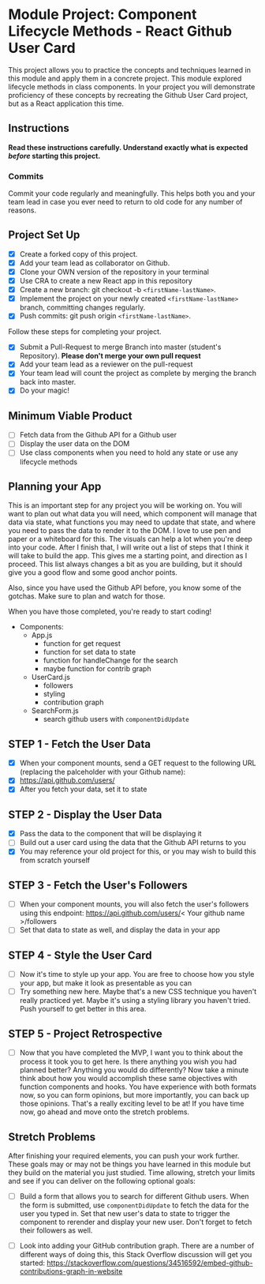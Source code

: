 # Module Project: Component Lifecycle Methods - React Github User Card

This project allows you to practice the concepts and techniques learned in this module and apply them in a concrete project. This module explored lifecycle methods in class components. In your project you will demonstrate proficiency of these concepts by recreating the Github User Card project, but as a React application this time.

## Instructions

**Read these instructions carefully. Understand exactly what is expected _before_ starting this project.**

### Commits

Commit your code regularly and meaningfully. This helps both you and your team lead in case you ever need to return to old code for any number of reasons.

## Project Set Up

- [X] Create a forked copy of this project.
- [X] Add your team lead as collaborator on Github.
- [X] Clone your OWN version of the repository in your terminal
- [X] Use CRA to create a new React app in this repository
- [X] Create a new branch: git checkout -b `<firstName-lastName>`.
- [X] Implement the project on your newly created `<firstName-lastName>` branch, committing changes regularly.
- [X] Push commits: git push origin `<firstName-lastName>`.

Follow these steps for completing your project.

- [X] Submit a Pull-Request to merge <firstName-lastName> Branch into master (student's Repository). **Please don't merge your own pull request**
- [X] Add your team lead as a reviewer on the pull-request
- [X] Your team lead will count the project as complete by merging the branch back into master.
- [X] Do your magic!

## Minimum Viable Product

- [ ] Fetch data from the Github API for a Github user
- [ ] Display the user data on the DOM
- [ ] Use class components when you need to hold any state or use any lifecycle methods

## Planning your App

This is an important step for any project you will be working on. You will want to plan out what data you will need, which component will manage that data via state, what functions you may need to update that state, and where you need to pass the data to render it to the DOM. I love to use pen and paper or a whiteboard for this. The visuals can help a lot when you're deep into your code. After I finish that, I will write out a list of steps that I think it will take to build the app. This gives me a starting point, and direction as I proceed. This list always changes a bit as you are building, but it should give you a good flow and some good anchor points.

Also, since you have used the Github API before, you know some of the gotchas. Make sure to plan and watch for those.

When you have those completed, you're ready to start coding!

- Components:
    - App.js
        - function for get request
        - function for set data to state 
        - function for handleChange for the search
        - maybe function for contrib graph
    - UserCard.js
        - followers
        - styling
        - contribution graph
    - SearchForm.js
        - search github users with `componentDidUpdate`


## STEP 1 - Fetch the User Data

- [X] When your component mounts, send a GET request to the following URL (replacing the palceholder with your Github name):
- [X] https://api.github.com/users/<your name>
- [X] After you fetch your data, set it to state

## STEP 2 - Display the User Data

- [X] Pass the data to the component that will be displaying it
- [ ] Build out a user card using the data that the Github API returns to you
- [X] You may reference your old project for this, or you may wish to build this from scratch yourself

## STEP 3 - Fetch the User's Followers

- [ ] When your component mounts, you will also fetch the user's followers using this endpoint:  https://api.github.com/users/< Your github name >/followers
- [ ] Set that data to state as well, and display the data in your app

## STEP 4 - Style the User Card

- [ ] Now it's time to style up your app.  You are free to choose how you style your app, but make it look as presentable as you can
- [ ] Try something new here. Maybe that's a new CSS technique you haven't really practiced yet. Maybe it's using a styling library you haven't tried. Push yourself to get better in this area.

## STEP 5 - Project Retrospective

- [ ] Now that you have completed the MVP, I want you to think about the process it took you to get here. Is there anything you wish you had planned better? Anything you would do differently?  Now take a minute think about how you would accomplish these same objectives with function components and hooks. You have experience with both formats now, so you can form opinions, but more importantly, you can back up those opinions. That's a really exciting level to be at! If you have time now, go ahead and move onto the stretch problems.

## Stretch Problems

After finishing your required elements, you can push your work further. These goals may or may not be things you have learned in this module but they build on the material you just studied. Time allowing, stretch your limits and see if you can deliver on the following optional goals:

- [ ] Build a form that allows you to search for different Github users. When the form is submitted, use `componentDidUpdate` to fetch the data for the user you typed in. Set that new user's data to state to trigger the component to rerender and display your new user. Don't forget to fetch their followers as well.

- [ ] Look into adding your GitHub contribution graph. There are a number of different ways of doing this, this Stack Overflow discussion will get you started: https://stackoverflow.com/questions/34516592/embed-github-contributions-graph-in-website
